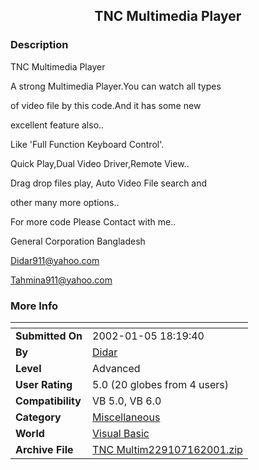 ﻿<div align="center">

## TNC Multimedia Player


</div>

### Description

TNC Multimedia Player

A strong Multimedia Player.You can watch all types

of video file by this code.And it has some new

excellent feature also..

Like 'Full Function Keyboard Control'.

Quick Play,Dual Video Driver,Remote View..

Drag drop files play, Auto Video File search and

other many more options..

For more code Please Contact with me..

General Corporation Bangladesh

Didar911@yahoo.com

Tahmina911@yahoo.com
 
### More Info
 


<span>             |<span>
---                |---
**Submitted On**   |2002-01-05 18:19:40
**By**             |[Didar](https://github.com/Planet-Source-Code/PSCIndex/blob/master/ByAuthor/didar.md)
**Level**          |Advanced
**User Rating**    |5.0 (20 globes from 4 users)
**Compatibility**  |VB 5\.0, VB 6\.0
**Category**       |[Miscellaneous](https://github.com/Planet-Source-Code/PSCIndex/blob/master/ByCategory/miscellaneous__1-1.md)
**World**          |[Visual Basic](https://github.com/Planet-Source-Code/PSCIndex/blob/master/ByWorld/visual-basic.md)
**Archive File**   |[TNC Multim229107162001\.zip](https://github.com/Planet-Source-Code/didar-tnc-multimedia-player__1-25101/archive/master.zip)








